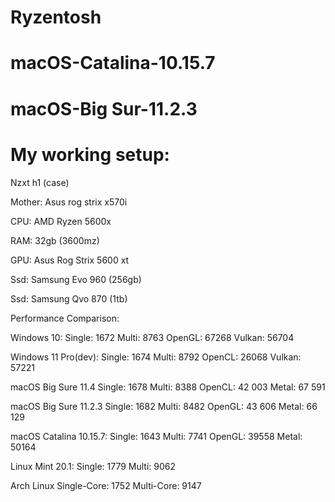 # Ryzentosh
# macOS-Catalina-10.15.7
# macOS-Big Sur-11.2.3

# My working setup:

Nzxt h1 (case)

Mother: Asus rog strix x570i

CPU: AMD Ryzen 5600x

RAM: 32gb (3600mz)

GPU: Asus Rog Strix 5600 xt

Ssd: Samsung Evo 960 (256gb)

Ssd: Samsung Qvo 870 (1tb)

Performance Comparison:

Windows 10:
Single: 1672
Multi: 8763
OpenGL: 67268
Vulkan: 56704

Windows 11 Pro(dev):
Single: 1674
Multi: 8792
OpenCL: 26068
Vulkan: 57221

macOS Big Sure 11.4
Single: 1678
Multi: 8388
OpenCL:  42 003
Metal: 67 591

macOS Big Sure 11.2.3
Single: 1682
Multi: 8482
OpenGL:  43 606
Metal: 66 129

macOS Catalina 10.15.7: 
Single: 1643
Multi: 7741
OpenGL: 39558 
Metal: 50164

Linux Mint 20.1:
Single: 1779
Multi: 9062

Arch Linux
Single-Core: 1752
Multi-Core: 9147 

